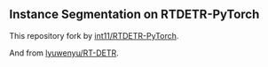 ## Instance Segmentation on RTDETR-PyTorch
This repository fork by [int11/RTDETR-PyTorch](https://github.com/int11/RTDETR-PyTorch).

And from [lyuwenyu/RT-DETR](https://github.com/lyuwenyu/RT-DETR).
